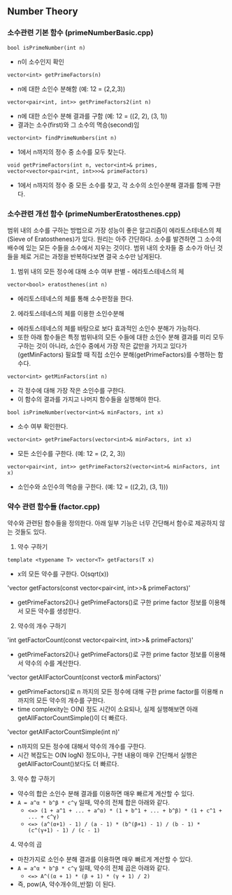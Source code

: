 ## Number Theory

### 소수관련 기본 함수 (primeNumberBasic.cpp)

`bool isPrimeNumber(int n)`
 - n이 소수인지 확인

`vector<int> getPrimeFactors(n)`
 - n에 대한 소인수 분해함 (예: 12 = (2,2,3))

`vector<pair<int, int>> getPrimeFactors2(int n)`
 - n에 대한 소인수 분해 결과를 구함 (예: 12 = ((2, 2), (3, 1))
 - 결과는 소수(first)와 그 소수의 멱승(second)임 

`vector<int> findPrimeNumbers(int n)`
 - 1에서 n까지의 정수 중 소수를 모두 찾는다.

`void getPrimeFactors(int n, vector<int>& primes,
                      vector<vector<pair<int, int>>>& primeFactors)`
 - 1에서 n까지의 정수 중 모든 소수를 찾고, 각 소수의 소인수분해 결과를 함께 구한다.

### 소수관련 개선 함수 (primeNumberEratosthenes.cpp)
범위 내의 소수를 구하는 방법으로 가장 성능이 좋은 알고리즘이 에라토스테네스의 체(Sieve of Eratosthenes)가 있다.
원리는 아주 간단하다. 소수를 발견하면 그 소수의 배수에 있는 모든 수들을 소수에서 지우는 것이다. 범위 내의 숫자들 중 소수가 아닌 것들을 체로 거르는 과정을 반복하다보면 결국 소수만 남게된다.

1. 범위 내의 모든 정수에 대해 소수 여부 판별 - 에라토스테네스의 체

 `vector<bool> eratosthenes(int n)`
  - 에리토스테네스의 체를 통해 소수판정을 한다.

2. 에라토스테네스의 체를 이용한 소인수분해
 - 에라토스테네스의 체를 바탕으로 보다 효과적인 소인수 분해가 가능하다.
 - 또한 아래 함수들은 특정 범위내의 모든 수들에 대한 소인수 분해 결과를 미리 모두 구하는 것이 아니라,
   소인수 중에서 가장 작은 값만을 가지고 있다가(getMinFactors) 필요할 때 직접 소인수 분해(getPrimeFactors)를 수행하는 함수다.

 `vector<int> getMinFactors(int n)`
  - 각 정수에 대해 가장 작은 소인수를 구한다.
  - 이 함수의 결과를 가지고 나머지 함수들을 실행해야 한다.

 `bool isPrimeNumber(vector<int>& minFactors, int x)`
  - 소수 여부 확인한다.

 `vector<int> getPrimeFactors(vector<int>& minFactors, int x)`
  - 모든 소인수를 구한다. (예: 12 = (2, 2, 3))

 `vector<pair<int, int>> getPrimeFactors2(vector<int>& minFactors, int x)`
  - 소인수와 소인수의 멱승을 구한다. (예: 12 = ((2,2), (3, 1)))

### 약수 관련 함수들 (factor.cpp)
약수와 관련된 함수들을 정의한다.
아래 일부 기능은 너무 간단해서 함수로 제공하지 않는 것들도 있다.

1. 약수 구하기

 `template <typename T> vector<T> getFactors(T x)`
  - x의 모든 약수를 구한다. O(sqrt(x))

 'vector<int> getFactors(const vector<pair<int, int>>& primeFactors)'
  - getPrimeFactors2()나 getPrimeFactors()로 구한 prime factor 정보를 이용해서 모든 약수를 생성한다.

2. 약수의 개수 구하기

 'int getFactorCount(const vector<pair<int, int>>& primeFactors)'
  - getPrimeFactors2()나 getPrimeFactors()로 구한 prime factor 정보를 이용해서 약수의 수를 계산한다.

 'vector<int> getAllFactorCount(const vector<int>& minFactors)'
  - getPrimeFactors()로 n 까지의 모든 정수에 대해 구한 prime factor를 이용해 n까지의 모든 약수의 개수를 구한다.
  - time complexity는 O(N) 정도 시간이 소요되나, 실제 실행해보면 아래 getAllFactorCountSimple()이 더 빠르다.

 'vector<int> getAllFactorCountSimple(int n)'
  - n까지의 모든 정수에 대해서 약수의 개수를 구한다.
  - 시간 복잡도는 O(N logN) 정도이나, 구현 내용이 매우 간단해서 실행은 getAllFactorCount()보다도 더 빠르다.

3. 약수 합 구하기
 - 약수의 합은 소인수 분해 결과를 이용하면 매우 빠르게 계산할 수 있다.
 - `A = a^α * b^β * c^γ` 일때, 약수의 전체 합은 아래와 같다.
   - `<=> (1 + a^1 + ... + a^α) * (1 + b^1 + ... + b^β) * (1 + c^1 + ... + c^γ)`
   - `<=> (a^(α+1) - 1) / (a - 1) * (b^(β+1) - 1) / (b - 1) * (c^(γ+1) - 1) / (c - 1)`

4. 약수의 곱
 - 마찬가지로 소인수 분해 결과를 이용하면 매우 빠르게 계산할 수 있다.
 - `A = a^α * b^β * c^γ` 일때, 약수의 전체 곱은 아래와 같다.
   - `<=> A^((α + 1) * (β + 1) * (γ + 1) / 2)`
 - 즉, pow(A, 약수개수의_반절) 이 된다.

